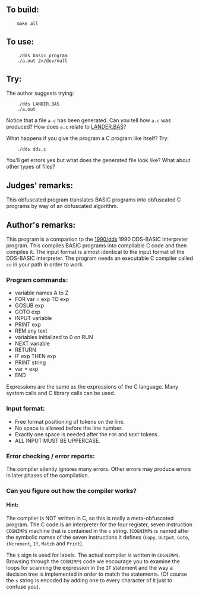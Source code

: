 ## To build:

``` <!---sh-->
    make all
```


## To use:

``` <!---sh-->
    ./dds basic_program
    ./a.out 2>/dev/null
```


## Try:

The author suggests trying:

``` <!---sh-->
    ./dds LANDER.BAS
    ./a.out
```

Notice that a file `a.c` has been generated.  Can you tell how `a.c` was
produced?  How does `a.c` relate to [LANDER.BAS](%%REPO_URL%%/1991/dds/LANDER.BAS)?

What happens if you give the program a C program like itself? Try:

``` <!---sh-->
    ./dds dds.c
```

You'll get errors yes but what does the generated file look like? What about
other types of files?


## Judges' remarks:

This obfuscated program translates BASIC programs into obfuscated
C programs by way of an obfuscated algorithm.


## Author's remarks:

This program is a companion to the [1990/dds](../../1990/dds/index.html)
1990 DDS-BASIC interpreter program.  This compiles BASIC programs into compilable C code
and then compiles it.  The input format is almost identical to the input format
of the DDS-BASIC interpreter.  The program needs an executable C compiler called
`cc` in your path in order to work.


### Program commands:


- variable names A to Z
- FOR var = exp TO exp
- GOSUB exp
- GOTO exp
- INPUT variable
- PRINT exp
- REM any text
- variables initialized to 0 on RUN
- NEXT variable
- RETURN
- IF exp THEN exp
- PRINT string
- var = exp
- END

Expressions are the same as the expressions of the C language.
Many system calls and C library calls can be used.

### Input format:

- Free format positioning of tokens on the line.
- No space is allowed before the line number.
- Exactly one space is needed after the `FOR` and `NEXT` tokens.
- ALL INPUT MUST BE UPPERCASE.

### Error checking / error reports:

The compiler silently ignores many errors.
Other errors may produce errors in later phases of the compilation.

### Can you figure out how the compiler works?

#### Hint:

The compiler is NOT written in C, so this is really a meta-obfuscated
program.  The C code is an interpreter for the four register, seven
instruction `COGNIMP$` machine that is contained in the `s` string.
(`COGNIMP$` is named after the symbolic names of the seven instructions it
defines (`Copy`, `Output`, `Goto`, `iNcrement`, `If`, `Match` and `Print`).

The `$` sign is used for labels.  The actual compiler is written in `COGNIMP$`.
Browsing through the `COGNIMP$` code we encourage you to examine the loops for
scanning the expression in the `IF` statement and the way a decision tree is
implemented in order to match the statements.  (Of course the `s` string is
encoded by adding one to every character of it just to confuse you).


<!--

    Copyright © 1984-2024 by Landon Curt Noll. All Rights Reserved.

    You are free to share and adapt this file under the terms of this license:

        Creative Commons Attribution-ShareAlike 4.0 International (CC BY-SA 4.0)

    For more information, see:

        https://creativecommons.org/licenses/by-sa/4.0/

-->

